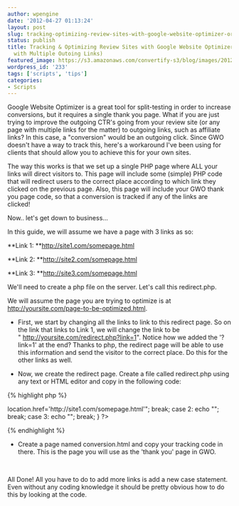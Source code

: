 ```yaml
---
author: wpengine
date: '2012-04-27 01:13:24'
layout: post
slug: tracking-optimizing-review-sites-with-google-website-optimizer-or-any-page-with-multiple-outoing-links
status: publish
title: Tracking & Optimizing Review Sites with Google Website Optimizer (or Any Page
  with Multiple Outoing Links)
featured_image: https://s3.amazonaws.com/convertify-s3/blog/images/2012/04/star-rating.jpeg
wordpress_id: '233'
tags: ['scripts', 'tips']
categories:
- Scripts
---
```


Google Website Optimizer is a great tool for split-testing in order to increase conversions, but it requires a single thank you page. What if you are just trying to improve the outgoing CTR's going from your review site (or any page with multiple links for the matter) to outgoing links, such as affiliate links? In this case, a "conversion" would be an outgoing click. Since GWO doesn't have a way to track this, here's a workaround I've been using for clients that should allow you to achieve this for your own sites.  
  
The way this works is that we set up a single PHP page where ALL your links will direct visitors to. This page will include some (simple) PHP code that will redirect users to the correct place according to which link they clicked on the previous page. Also, this page will include your GWO thank you page code, so that a conversion is tracked if any of the links are clicked!  
  
Now.. let's get down to business...  
  
In this guide, we will assume we have a page with 3 links as so:  
  
**Link 1: **http://site1.com/somepage.html  
  
**Link 2: **http://site2.com/somepage.html  
  
**Link 3: **http://site3.com/somepage.html  
  
We'll need to create a php file on the server. Let's call this redirect.php.  
  
We will assume the page you are trying to optimize is at http://yoursite.com/page-to-be-optimized.html.  
  
  - First, we start by changing all the links to link to this redirect page. So on the link that links to Link 1, we will change the link to be " http://yoursite.com/redirect.php?link=1". Notice how we added the '?link=1' at the end? Thanks to php, the redirect page will be able to use this information and send the visitor to the correct place. Do this for the other links as well.  
  
  - Now, we create the redirect page. Create a file called redirect.php using any text or HTML editor and copy in the following code:  
  
{% highlight php %}  
  
<?php include('conversion.html'); switch ($_GET['link']) {  
  
case 1: echo "<script>location.href='http://site1.com/somepage.html'</script>"; break;  
  
case 2: echo "<script>location.href='http://site2.com/somepage.html'</script>"; break;  
  
case 3: echo "<script>location.href='http://site3.com/somepage.html'</script>"; break;  
  
}  
  
?>  
  
{% endhighlight %}  
  
  - Create a page named conversion.html and copy your tracking code in there. This is the page you will use as the 'thank you' page in GWO.  
  
   
  
All Done! All you have to do to add more links is add a new case statement. Even without any coding knowledge it should be pretty obvious how to do this by looking at the code.
